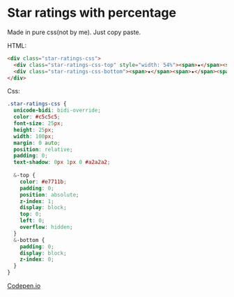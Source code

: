 # Star ratings with percentage

Made in pure css(not by me). Just copy paste.

HTML:

```html
<div class="star-ratings-css">
  <div class="star-ratings-css-top" style="width: 54%"><span>★</span><span>★</span><span>★</span><span>★</span><span>★</span></div>
  <div class="star-ratings-css-bottom"><span>★</span><span>★</span><span>★</span><span>★</span><span>★</span></div>
</div>
```

Css:

```css
.star-ratings-css {
  unicode-bidi: bidi-override;
  color: #c5c5c5;
  font-size: 25px;
  height: 25px;
  width: 100px;
  margin: 0 auto;
  position: relative;
  padding: 0;
  text-shadow: 0px 1px 0 #a2a2a2;
  
  &-top {
    color: #e7711b;
    padding: 0;
    position: absolute;
    z-index: 1;
    display: block;
    top: 0;
    left: 0;
    overflow: hidden;
  }
  &-bottom {
    padding: 0;
    display: block;
    z-index: 0;
  }
}
```

[Codepen.io](https://codepen.io/Bluetidepro/pen/GkpEa)